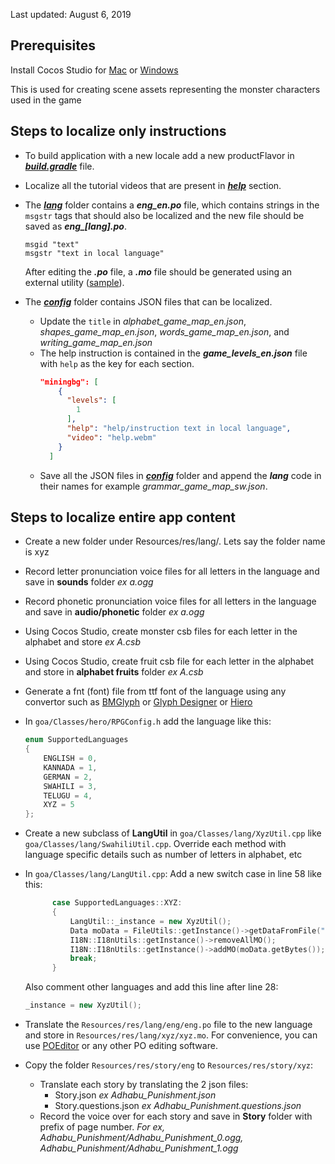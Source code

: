 Last updated: August 6, 2019

## Prerequisites
Install Cocos Studio for [Mac](http://cocos2d-x.org/filedown/CocosForMac-v3.10.dmg) or [Windows](http://cocos2d-x.org/filedown/CocosForWin-v3.10.exe)

This is used for creating scene assets representing the monster characters used in the game

## Steps to localize only instructions
 	
* To build application with a new locale add a new productFlavor in ***[build.gradle](https://github.com/maqsoftware/Simple-Class/blob/master/goa/proj.android-studio/goa/build.gradle)*** file.
* Localize all the tutorial videos that are present in ***[help](https://github.com/maqsoftware/Simple-Class/tree/master/goa/Resources/res/lang/eng/help)*** section.
* The ***[lang](https://github.com/maqsoftware/Simple-Class/tree/master/goa/Resources/res/lang/eng)*** folder contains a ***eng_en.po*** file, which contains strings in the `msgstr` tags that should also be localized and the new file should be saved as ***eng_[lang].po***.

  ```	
  msgid "text"	
  msgstr "text in local language"
  ```
  After editing the ***.po*** file, a ***.mo*** file should be generated using an external utility ([sample](https://po2mo.net/)).
* The ***[config](https://github.com/maqsoftware/Simple-Class/tree/master/goa/Resources/res/config)*** folder contains JSON files that can be localized.
 	* Update the `title` in _alphabet_game_map_en.json_, _shapes_game_map_en.json_, _words_game_map_en.json_, and _writing_game_map_en.json_
	* The help instruction is contained in the ***game_levels_en.json*** file with `help` as the key for each section.	
      ```json	
      "miningbg": [	
          {	
            "levels": [	
              1	
            ],	
            "help": "help/instruction text in local language",	
            "video": "help.webm"	
          }	
        ]	
      ```
    * Save all the JSON files in ***[config](https://github.com/maqsoftware/Simple-Class/tree/master/goa/Resources/res/config)*** folder and append the ***lang*** code in their names for example _grammar_game_map_sw.json_.
    


## Steps to localize entire app content
- Create a new folder under Resources/res/lang/. Lets say the folder name is xyz

- Record letter pronunciation voice files for all letters in the language and save in **sounds** folder *ex a.ogg*

- Record phonetic pronunciation voice files for all letters in the language and save in **audio/phonetic** folder *ex a.ogg*

- Using Cocos Studio, create monster csb files for each letter in the alphabet and store *ex A.csb*

- Using Cocos Studio, create fruit csb file for each letter in the alphabet and store in **alphabet fruits** folder *ex A.csb*

- Generate a fnt (font) file from ttf font of the language using any convertor such as [BMGlyph](https://www.bmglyph.com) or [Glyph Designer](https://www.71squared.com/glyphdesigner) or [Hiero](https://github.com/libgdx/libgdx/wiki/Hiero)

- In `goa/Classes/hero/RPGConfig.h` add the language like this:
  ```cpp
  enum SupportedLanguages
  {
      ENGLISH = 0,
      KANNADA = 1,
      GERMAN = 2,
      SWAHILI = 3,
      TELUGU = 4,
      XYZ = 5
  };
  ```

- Create a new subclass of **LangUtil** in `goa/Classes/lang/XyzUtil.cpp` like `goa/Classes/lang/SwahiliUtil.cpp`. Override each method with language specific details such as number of letters in alphabet, etc

- In `goa/Classes/lang/LangUtil.cpp`:
	Add a new switch case in line 58 like this:
  ```cpp
        case SupportedLanguages::XYZ:
        {
            LangUtil::_instance = new XyzUtil();
            Data moData = FileUtils::getInstance()->getDataFromFile("res/lang/xyz/xyz.mo");
            I18N::I18nUtils::getInstance()->removeAllMO();
            I18N::I18nUtils::getInstance()->addMO(moData.getBytes());
            break;
        }
  ```
  Also comment other languages and add this line after line 28:
  ```cpp
  _instance = new XyzUtil();
  ```
- Translate the `Resources/res/lang/eng/eng.po` file to the new language and store in `Resources/res/lang/xyz/xyz.mo`. For convenience, you can use [POEditor](https://poeditor.com/) or any other PO editing software.
- Copy the folder `Resources/res/story/eng` to `Resources/res/story/xyz`:
  - Translate each story by translating the 2 json files:
    - Story.json *ex Adhabu_Punishment.json*
    - Story.questions.json *ex Adhabu_Punishment.questions.json*
  - Record the voice over for each story and save in **Story** folder with prefix of page number. *For ex, Adhabu_Punishment/Adhabu_Punishment_0.ogg, Adhabu_Punishment/Adhabu_Punishment_1.ogg*
